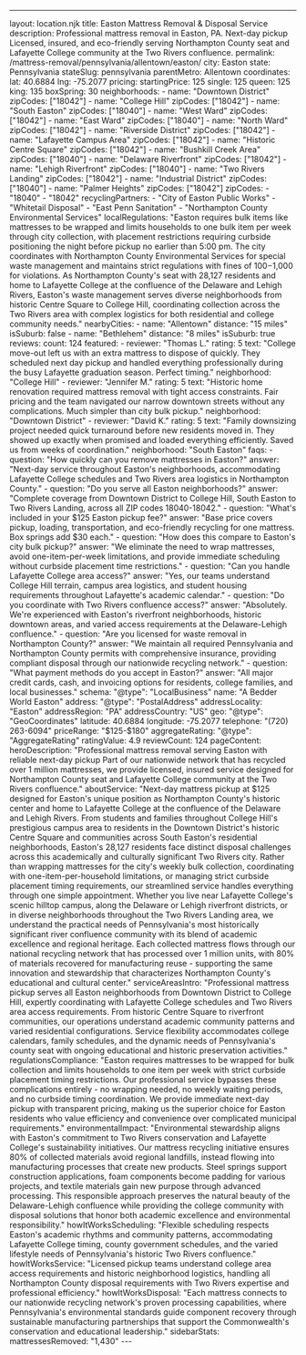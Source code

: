 ---
layout: location.njk
title: Easton Mattress Removal & Disposal Service
description: Professional mattress removal in Easton, PA. Next-day pickup Licensed, insured, and eco-friendly serving Northampton County seat and Lafayette College community at the Two Rivers confluence.
permalink: /mattress-removal/pennsylvania/allentown/easton/
city: Easton state: Pennsylvania stateSlug: pennsylvania parentMetro: Allentown coordinates: lat: 40.6884 lng: -75.2077 pricing: startingPrice: 125 single: 125 queen: 125 king: 135 boxSpring: 30 neighborhoods: - name: "Downtown District" zipCodes: ["18042"] - name: "College Hill" zipCodes: ["18042"] - name: "South Easton" zipCodes: ["18040"] - name: "West Ward" zipCodes: ["18042"] - name: "East Ward" zipCodes: ["18040"] - name: "North Ward" zipCodes: ["18042"] - name: "Riverside District" zipCodes: ["18042"] - name: "Lafayette Campus Area" zipCodes: ["18042"] - name: "Historic Centre Square" zipCodes: ["18042"] - name: "Bushkill Creek Area" zipCodes: ["18040"] - name: "Delaware Riverfront" zipCodes: ["18042"] - name: "Lehigh Riverfront" zipCodes: ["18040"] - name: "Two Rivers Landing" zipCodes: ["18042"] - name: "Industrial District" zipCodes: ["18040"] - name: "Palmer Heights" zipCodes: ["18042"] zipCodes: - "18040" - "18042" recyclingPartners: - "City of Easton Public Works" - "Whitetail Disposal" - "East Penn Sanitation" - "Northampton County Environmental Services" localRegulations: "Easton requires bulk items like mattresses to be wrapped and limits households to one bulk item per week through city collection, with placement restrictions requiring curbside positioning the night before pickup no earlier than 5:00 pm. The city coordinates with Northampton County Environmental Services for special waste management and maintains strict regulations with fines of $100-$1,000 for violations. As Northampton County's seat with 28,127 residents and home to Lafayette College at the confluence of the Delaware and Lehigh Rivers, Easton's waste management serves diverse neighborhoods from historic Centre Square to College Hill, coordinating collection across the Two Rivers area with complex logistics for both residential and college community needs." nearbyCities: - name: "Allentown" distance: "15 miles" isSuburb: false - name: "Bethlehem" distance: "8 miles" isSuburb: true reviews: count: 124 featured: - reviewer: "Thomas L." rating: 5 text: "College move-out left us with an extra mattress to dispose of quickly. They scheduled next day pickup and handled everything professionally during the busy Lafayette graduation season. Perfect timing." neighborhood: "College Hill" - reviewer: "Jennifer M." rating: 5 text: "Historic home renovation required mattress removal with tight access constraints. Fair pricing and the team navigated our narrow downtown streets without any complications. Much simpler than city bulk pickup." neighborhood: "Downtown District" - reviewer: "David K." rating: 5 text: "Family downsizing project needed quick turnaround before new residents moved in. They showed up exactly when promised and loaded everything efficiently. Saved us from weeks of coordination." neighborhood: "South Easton" faqs: - question: "How quickly can you remove mattresses in Easton?" answer: "Next-day service throughout Easton's neighborhoods, accommodating Lafayette College schedules and Two Rivers area logistics in Northampton County." - question: "Do you serve all Easton neighborhoods?" answer: "Complete coverage from Downtown District to College Hill, South Easton to Two Rivers Landing, across all ZIP codes 18040-18042." - question: "What's included in your $125 Easton pickup fee?" answer: "Base price covers pickup, loading, transportation, and eco-friendly recycling for one mattress. Box springs add $30 each." - question: "How does this compare to Easton's city bulk pickup?" answer: "We eliminate the need to wrap mattresses, avoid one-item-per-week limitations, and provide immediate scheduling without curbside placement time restrictions." - question: "Can you handle Lafayette College area access?" answer: "Yes, our teams understand College Hill terrain, campus area logistics, and student housing requirements throughout Lafayette's academic calendar." - question: "Do you coordinate with Two Rivers confluence access?" answer: "Absolutely. We're experienced with Easton's riverfront neighborhoods, historic downtown areas, and varied access requirements at the Delaware-Lehigh confluence." - question: "Are you licensed for waste removal in Northampton County?" answer: "We maintain all required Pennsylvania and Northampton County permits with comprehensive insurance, providing compliant disposal through our nationwide recycling network." - question: "What payment methods do you accept in Easton?" answer: "All major credit cards, cash, and invoicing options for residents, college families, and local businesses." schema: "@type": "LocalBusiness" name: "A Bedder World Easton" address: "@type": "PostalAddress" addressLocality: "Easton" addressRegion: "PA" addressCountry: "US" geo: "@type": "GeoCoordinates" latitude: 40.6884 longitude: -75.2077 telephone: "(720) 263-6094" priceRange: "$125-$180" aggregateRating: "@type": "AggregateRating" ratingValue: 4.9 reviewCount: 124 pageContent: heroDescription: "Professional mattress removal serving Easton with reliable next-day pickup Part of our nationwide network that has recycled over 1 million mattresses, we provide licensed, insured service designed for Northampton County seat and Lafayette College community at the Two Rivers confluence." aboutService: "Next-day mattress pickup at $125 designed for Easton's unique position as Northampton County's historic center and home to Lafayette College at the confluence of the Delaware and Lehigh Rivers. From students and families throughout College Hill's prestigious campus area to residents in the Downtown District's historic Centre Square and communities across South Easton's residential neighborhoods, Easton's 28,127 residents face distinct disposal challenges across this academically and culturally significant Two Rivers city. Rather than wrapping mattresses for the city's weekly bulk collection, coordinating with one-item-per-household limitations, or managing strict curbside placement timing requirements, our streamlined service handles everything through one simple appointment. Whether you live near Lafayette College's scenic hilltop campus, along the Delaware or Lehigh riverfront districts, or in diverse neighborhoods throughout the Two Rivers Landing area, we understand the practical needs of Pennsylvania's most historically significant river confluence community with its blend of academic excellence and regional heritage. Each collected mattress flows through our national recycling network that has processed over 1 million units, with 80% of materials recovered for manufacturing reuse - supporting the same innovation and stewardship that characterizes Northampton County's educational and cultural center." serviceAreasIntro: "Professional mattress pickup serves all Easton neighborhoods from Downtown District to College Hill, expertly coordinating with Lafayette College schedules and Two Rivers area access requirements. From historic Centre Square to riverfront communities, our operations understand academic community patterns and varied residential configurations. Service flexibility accommodates college calendars, family schedules, and the dynamic needs of Pennsylvania's county seat with ongoing educational and historic preservation activities." regulationsCompliance: "Easton requires mattresses to be wrapped for bulk collection and limits households to one item per week with strict curbside placement timing restrictions. Our professional service bypasses these complications entirely - no wrapping needed, no weekly waiting periods, and no curbside timing coordination. We provide immediate next-day pickup with transparent pricing, making us the superior choice for Easton residents who value efficiency and convenience over complicated municipal requirements." environmentalImpact: "Environmental stewardship aligns with Easton's commitment to Two Rivers conservation and Lafayette College's sustainability initiatives. Our mattress recycling initiative ensures 80% of collected materials avoid regional landfills, instead flowing into manufacturing processes that create new products. Steel springs support construction applications, foam components become padding for various projects, and textile materials gain new purpose through advanced processing. This responsible approach preserves the natural beauty of the Delaware-Lehigh confluence while providing the college community with disposal solutions that honor both academic excellence and environmental responsibility." howItWorksScheduling: "Flexible scheduling respects Easton's academic rhythms and community patterns, accommodating Lafayette College timing, county government schedules, and the varied lifestyle needs of Pennsylvania's historic Two Rivers confluence." howItWorksService: "Licensed pickup teams understand college area access requirements and historic neighborhood logistics, handling all Northampton County disposal requirements with Two Rivers expertise and professional efficiency." howItWorksDisposal: "Each mattress connects to our nationwide recycling network's proven processing capabilities, where Pennsylvania's environmental standards guide component recovery through sustainable manufacturing partnerships that support the Commonwealth's conservation and educational leadership." sidebarStats: mattressesRemoved: "1,430" ---